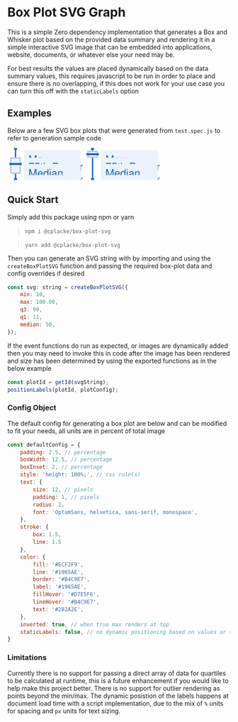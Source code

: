 # Box Plot SVG Graph
This is a simple Zero dependency implementation that generates a Box and Whisker plot based on the provided data summary and rendering it in a simple interactive SVG image that can be embedded into applications, website, documents, or whatever else your need may be.

For best results the values are placed dynamically based on the data summary values, this requires javascript to be run in order to place and ensure there is no overlapping, if this does not work for your use case you can turn this off with the `staticLabels` option

## Examples
Below are a few SVG box plots that were generated from `test.spec.js` to refer to generation sample code

<img src="./samples/box-plot-example.svg">
<img src="./samples/box-plot-test-scores.svg">


## Quick Start

Simply add this package using npm or yarn

> `npm i @cplacke/box-plot-svg`

> `yarn add @cplacke/box-plot-svg`

Then you can generate an SVG string with by importing and using the `createBoxPlotSVG` function and passing the required box-plot data and config overrides if desired

```js
const svg: string = createBoxPlotSVG({
    min: 10,
    max: 100.00,
    q3: 99,
    q1: 11,
    median: 50,
});
```

If the event functions do run as expected, or images are dynamically added then you may need to invoke this in code after the image has been rendered and size has been determined by using the exported functions as in the below example

```js
const plotId = getId(svgString);
positionLabels(plotId, plotConfig);
```


### Config Object
The default config for generating a box plot are below and can be modified to fit your needs, all units are in percent of total image

```js
const defaultConfig = {
    padding: 2.5, // percentage
    boxWidth: 12.5, // percentage
    boxInset: 2, // percentage
    style: 'height: 100%;', // css rule(s)
    text: {
        size: 12, // pixels
        padding: 1, // pixels
        radius: 2,
        font: 'OptumSans, helvetica, sans-serif, monospace',
    },
    stroke: {
        box: 1.5,
        line: 1.5
    },
    color: {
        fill: '#ECF2F9',
        line: '#1965AE',
        border: '#B4C9E7',
        label: '#1965AE',
        fillHover: '#D7E5F6',
        lineHover: '#B4C9E7',
        text: '#282A2E',
    },
    inverted: true, // when true max renders at top
    staticLabels: false, // no dynamic positioning based on values or script run
}
```

### Limitations

Currently there is no support for passing a direct array of data for quartiles to be calculated at runtime, this is a future enhancement if you would like to help make this project better. There is no support for outlier rendering as points beyond the min/max. The dynamic posistion of the labels happens at document load time with a script implementation, due to the mix of `%` units for spacing and `px` units for text sizing.